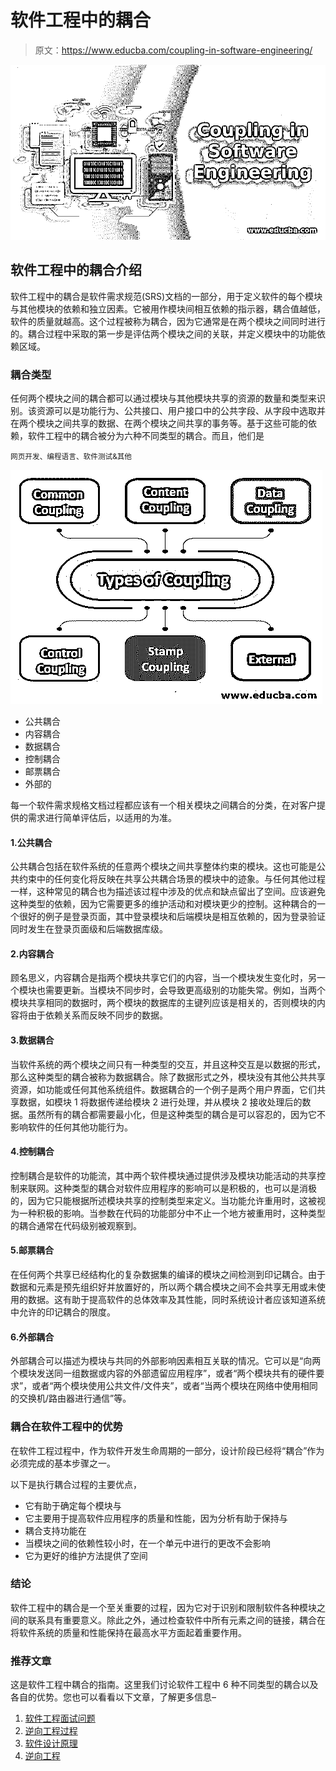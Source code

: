 # 软件工程中的耦合

> 原文：<https://www.educba.com/coupling-in-software-engineering/>

![Coupling in Software Engineering](img/2a3d3bd42fa10f467884ff2daaa1ff98.png)



## 软件工程中的耦合介绍

软件工程中的耦合是软件需求规范(SRS)文档的一部分，用于定义软件的每个模块与其他模块的依赖和独立因素。它被用作模块间相互依赖的指示器，耦合值越低，软件的质量就越高。这个过程被称为耦合，因为它通常是在两个模块之间同时进行的。耦合过程中采取的第一步是评估两个模块之间的关联，并定义模块中的功能依赖区域。

### 耦合类型

任何两个模块之间的耦合都可以通过模块与其他模块共享的资源的数量和类型来识别。该资源可以是功能行为、公共接口、用户接口中的公共字段、从字段中选取并在两个模块之间共享的数据、在两个模块之间共享的事务等。基于这些可能的依赖，软件工程中的耦合被分为六种不同类型的耦合。而且，他们是

<small>网页开发、编程语言、软件测试&其他</small>

![Types of Coupling](img/396cfb96517827fd0effd0fcbbc1bdcf.png)



*   公共耦合
*   内容耦合
*   数据耦合
*   控制耦合
*   邮票耦合
*   外部的

每一个软件需求规格文档过程都应该有一个相关模块之间耦合的分类，在对客户提供的需求进行简单评估后，以适用的为准。

#### 1.公共耦合

公共耦合包括在软件系统的任意两个模块之间共享整体约束的模块。这也可能是公共约束中的任何变化将反映在共享公共耦合场景的模块中的迹象。与任何其他过程一样，这种常见的耦合也为描述该过程中涉及的优点和缺点留出了空间。应该避免这种类型的依赖，因为它需要更多的维护活动和对模块更少的控制。这种耦合的一个很好的例子是登录页面，其中登录模块和后端模块是相互依赖的，因为登录验证同时发生在登录页面级和后端数据库级。

#### 2.内容耦合

顾名思义，内容耦合是指两个模块共享它们的内容，当一个模块发生变化时，另一个模块也需要更新。当模块不同步时，会导致更高级别的功能失常。例如，当两个模块共享相同的数据时，两个模块的数据库的主键列应该是相关的，否则模块的内容将由于依赖关系而反映不同步的数据。

#### 3.数据耦合

当软件系统的两个模块之间只有一种类型的交互，并且这种交互是以数据的形式，那么这种类型的耦合被称为数据耦合。除了数据形式之外，模块没有其他公共共享资源，如功能或任何其他系统组件。数据耦合的一个例子是两个用户界面，它们共享数据，如模块 1 将数据传递给模块 2 进行处理，并从模块 2 接收处理后的数据。虽然所有的耦合都需要最小化，但是这种类型的耦合是可以容忍的，因为它不影响软件的任何其他功能行为。

#### 4.控制耦合

控制耦合是软件的功能流，其中两个软件模块通过提供涉及模块功能活动的共享控制来联网。这种类型的耦合对软件应用程序的影响可以是积极的，也可以是消极的，因为它只能根据所述模块共享的控制类型来定义。当功能允许重用时，这被视为一种积极的影响。当参数在代码的功能部分中不止一个地方被重用时，这种类型的耦合通常在代码级别被观察到。

#### 5.邮票耦合

在任何两个共享已经结构化的复杂数据集的编译的模块之间检测到印记耦合。由于数据和元素是预先组织好并放置好的，所以两个耦合模块之间不会共享无用或未使用的数据。这有助于提高软件的总体效率及其性能，同时系统设计者应该知道系统中允许的印记耦合的限度。

#### 6.外部耦合

外部耦合可以描述为模块与共同的外部影响因素相互关联的情况。它可以是“向两个模块发送同一组数据或内容的外部遗留应用程序”，或者“两个模块共有的硬件要求”，或者“两个模块使用公共文件/文件夹”，或者“当两个模块在网络中使用相同的交换机/路由器进行通信”等。

### 耦合在软件工程中的优势

在软件工程过程中，作为软件开发生命周期的一部分，设计阶段已经将“耦合”作为必须完成的基本步骤之一。

以下是执行耦合过程的主要优点，

*   它有助于确定每个模块与
*   它主要用于提高软件应用程序的质量和性能，因为分析有助于保持与
*   耦合支持功能在
*   当模块之间的依赖性较小时，在一个单元中进行的更改不会影响
*   它为更好的维护方法提供了空间

### 结论

软件工程中的耦合是一个至关重要的过程，因为它对于识别和限制软件各种模块之间的联系具有重要意义。除此之外，通过检查软件中所有元素之间的链接，耦合在将软件系统的质量和性能保持在最高水平方面起着重要作用。

### 推荐文章

这是软件工程中耦合的指南。这里我们讨论软件工程中 6 种不同类型的耦合以及各自的优势。您也可以看看以下文章，了解更多信息–

1.  [软件工程面试问题](https://www.educba.com/software-engineering-interview-questions/)
2.  [逆向工程过程](https://www.educba.com/process-of-reverse-engineering/)
3.  [软件设计原理](https://www.educba.com/software-design-principles/)
4.  [逆向工程](https://www.educba.com/reverse-engineering/)






